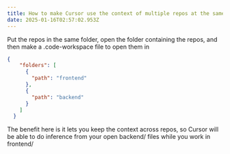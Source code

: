 ```yaml
---
title: How to make Cursor use the context of multiple repos at the same time
date: 2025-01-16T02:57:02.953Z
---
```


Put the repos in the same folder, open the folder containing the repos, and then make a .code-workspace file to open them in

```json
{
    "folders": [
      {
        "path": "frontend"
      },
      {
        "path": "backend"
      }
    ]
  }
```

The benefit here is it lets you keep the context across repos, so Cursor will be able to do inference from your open backend/ files while you work in frontend/